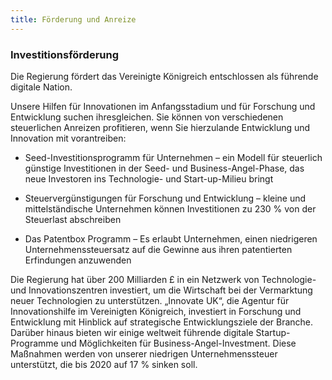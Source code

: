 ```yaml
---
title: Förderung und Anreize
---
```


### Investitionsförderung

Die Regierung fördert das Vereinigte Königreich entschlossen als führende digitale Nation.

Unsere Hilfen für Innovationen im Anfangsstadium und für Forschung und Entwicklung suchen ihresgleichen. Sie können von verschiedenen steuerlichen Anreizen profitieren, wenn Sie hierzulande Entwicklung und Innovation mit vorantreiben:

- Seed-Investitionsprogramm für Unternehmen – ein Modell für steuerlich günstige Investitionen in der Seed- und Business-Angel-Phase, das neue Investoren ins Technologie- und Start-up-Milieu bringt

- Steuervergünstigungen für Forschung und Entwicklung – kleine und mittelständische Unternehmen können Investitionen zu 230 % von der Steuerlast abschreiben

- Das Patentbox Programm – Es erlaubt Unternehmen, einen niedrigeren Unternehmenssteuersatz auf die Gewinne aus ihren patentierten Erfindungen anzuwenden

Die Regierung hat über 200 Milliarden £ in ein Netzwerk von Technologie- und Innovationszentren investiert, um die Wirtschaft bei der Vermarktung neuer Technologien zu unterstützen. „Innovate UK“, die Agentur für Innovationshilfe im Vereinigten Königreich, investiert in Forschung und Entwicklung mit Hinblick auf strategische Entwicklungsziele der Branche. Darüber hinaus bieten wir einige weltweit führende digitale Startup-Programme und Möglichkeiten für Business-Angel-Investment. Diese Maßnahmen werden von unserer niedrigen Unternehmenssteuer unterstützt, die bis 2020 auf 17 % sinken soll.
